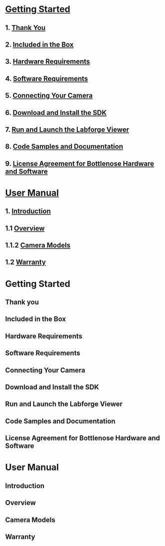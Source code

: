 # [**Getting Started**](#getting-started)
## 1. [Thank You](#thank-you)
## 2. [Included in the Box](#included-in-the-box)
## 3. [Hardware Requirements](#hardware-requirements)
## 4. [Software Requirements](#sofware-requirements)
## 5. [Connecting Your Camera](#connecting-your-camera)
## 6. [Download and Install the SDK](#download-and-install-the-SDK)
## 7. [Run and Launch the Labforge Viewer](#run-and-launch-the-labforge-viewer)
## 8. [Code Samples and Documentation](#code-samples-and-documentation)
## 9. [License Agreement for Bottlenose Hardware and Software](#license-agreement-for-bottlenose-hardware-and-software)



# [**User Manual**](#user-manual)
## 1. [Introduction](#introduction)
##  1.1 [Overview](#overview)
##      1.1.2 [Camera Models](camera-models)
##  1.2 [Warranty](#warranty)



# **Getting Started**
## Thank you
## Included in the Box
## Hardware Requirements
## Software Requirements
## Connecting Your Camera
## Download and Install the SDK
## Run and Launch the Labforge Viewer
## Code Samples and Documentation
## License Agreement for Bottlenose Hardware and Software



# **User Manual**
## Introduction
## Overview
## Camera Models
## Warranty
    






















